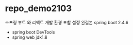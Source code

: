 # repo_demo2103
스프링 부트 와 리액트 개발 환경 포함 설정 완결본
spring boot 2.4.6
- spring boot DevTools
- spring web
jdk1.8

